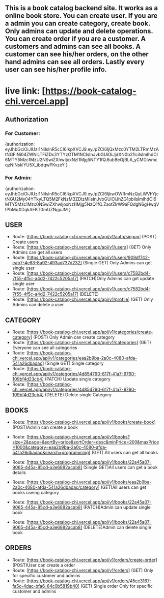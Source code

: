 ## This is a book catalog backend site. It works as a online book store. You can create user. If you are a admin you can create category, create book. Only admins can update and delete operations. You can create order if you are a customer. A customers and admins can see all books. A customer can see his/her orders, on the other hand admins can see all orders. Lastly every user can see his/her profile info.

# live link: [https://book-catalog-chi.vercel.app]

## Authorization

### For Customer:

{authorization: eyJhbGciOiJIUzI1NiIsInR5cCI6IkpXVCJ9.eyJpZCI6IjQxMzc0YTM2LTRmMzAtNGFiNi04ZWNlLTFiZDc3YTYzOTM1NCIsInJvbGUiOiJjdXN0b21lciIsImlhdCI6MTY5Mzc1MzU2NSwiZXhwIjoxNzI1Mjg5NTY1fQ.6ubBeOjBLA_yCMDlwmcqzNlNsklYU5X_ibdqwPKvzeY }

### For Admin:

{authorization: eyJhbGciOiJIUzI1NiIsInR5cCI6IkpXVCJ9.eyJpZCI6IjkwOWRmNzQyLWVhYjctNGU2My04YTkyLTQ5M2FkNzM3ZDIzMiIsInJvbGUiOiJhZG1pbiIsImlhdCI6MTY5Mzc1Mzc0NSwiZXhwIjoxNzI1Mjg5NzQ1fQ.ZaotZlrW9aFQdgN6gHwqVtPbMqXDqkAFKT0mUZNgpJM }

## USER

- Route: [https://book-catalog-chi.vercel.app/api/v1/auth/singup] (POST) Create users
- Route: [https://book-catalog-chi.vercel.app/api/v1/users] (GET) Only Admins can get all users
- Route: [https://book-catalog-chi.vercel.app/api/v1/users/909df742-eab7-4e63-8a92-493ad737d232] (Single GET) Only Admins can get single user
- Route: [https://book-catalog-chi.vercel.app/api/v1/users/c7582bd4-7f55-4f5c-a4d2-7422c5205a17] (PATCH)Only Admins can get update single user
- Route: [https://book-catalog-chi.vercel.app/api/v1/users/c7582bd4-7f55-4f5c-a4d2-7422c5205a17] (DELETE)
- Route: [https://book-catalog-chi.vercel.app/api/v1/profile] (GET) Only Admins can delete a user

## CATEGORY

- Route: [https://book-catalog-chi.vercel.app/api/v1/categories/create-category] (POST) Only Admin can create category
- Route: [https://book-catalog-chi.vercel.app/api/v1/categories] (GET) Everyone can see all categories
- Route: [https://book-catalog-chi.vercel.app/api/v1/categories/eaa2b9ba-2a0c-4080-afda-541a26dbadac] (Single GET) Single category
- Route: [https://book-catalog-chi.vercel.app/api/v1/categories/4d854790-617f-41a7-9790-109bf4d23cb4] (PATCH) Update single category
- Route: [https://book-catalog-chi.vercel.app/api/v1/categories/4d854790-617f-41a7-9790-109bf4d23cb4] (DELETE) Delete single Category

## BOOKS

- Route: [https://book-catalog-chi.vercel.app/api/v1/books/create-book] (POST)Admin can create a book
- Route: [https://book-catalog-chi.vercel.app/api/v1/books?size=2&page=&sortBy=price&sortOrder=desc&minPrice=200&maxPrice=1000&category=eaa2b9ba-2a0c-4080-afda-541a26dbadac&search=programming] (GET) All users can get all books
- Route: [https://book-catalog-chi.vercel.app/api/v1/books/22a45a07-9065-445a-85cd-a3e6882acab8] (Single GET)All users can get a book details

- Route: [https://book-catalog-chi.vercel.app/api/v1/books/eaa2b9ba-2a0c-4080-afda-541a26dbadac/category] (GET)All users can get books useing category
- Route: [https://book-catalog-chi.vercel.app/api/v1/books/22a45a07-9065-445a-85cd-a3e6882acab8] (PATCH)Admin can update single book
- Route: [https://book-catalog-chi.vercel.app/api/v1/books/22a45a07-9065-445a-85cd-a3e6882acab8] (DELETE)Admin can delete single book

## ORDERS

- Route: [https://book-catalog-chi.vercel.app/api/v1/orders/create-order] (POST)User can create a order
- Route: [https://book-catalog-chi.vercel.app/api/v1/orders] (GET) Only for specific customer and admins
- Route: [https://book-catalog-chi.vercel.app/api/v1/orders/45ec3167-fa5c-4dac-bfa6-64c0b5819b40] (GET) Single order Only for specific customer and admins

